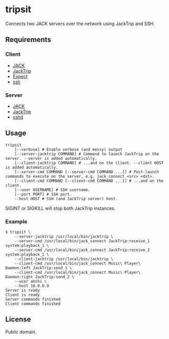 # tripsit

Connects two JACK servers over the network using JackTrip and SSH.

## Requirements

### Client
- [JACK](http://jackaudio.org/)
- [JackTrip](http://jackaudio.org/)
- [Expect](http://sourceforge.net/projects/expect/)
- [ssh](http://www.openssh.com/)

### Server
- [JACK](http://jackaudio.org/)
- [JackTrip](http://jackaudio.org/)
- [sshd](http://www.openssh.com/)

## Usage

    tripsit
        [--verbose] # Enable verbose (and messy) output
        [--server-jacktrip COMMAND] # Command to launch JackTrip on the server. --server is added automatically.
        [--client-jacktrip COMMAND] # ...and on the client. --client HOST is added automatically.
        [--server-cmd COMMAND [--server-cmd COMMAND ...]] # Post-launch commands to execute on the server, e.g. jack_connect <src> <dst>.
        [--client-cmd COMMAND [--client-cmd COMMAND ...]] # ...and on the client.
        [--user USERNAME] # SSH username.
        [--port PORT] # SSH port.
        --host HOST # SSH (and JackTrip server) host.

SIGINT or SIGKILL will stop both JackTrip instances.

### Example

    $ tripsit \
        --server-jacktrip /usr/local/bin/jacktrip \
        --server-cmd /usr/local/bin/jack_connect JackTrip:receive_1 system:playback_1 \
        --server-cmd /usr/local/bin/jack_connect JackTrip:receive_2 system:playback_1 \
        --client-jacktrip /usr/local/bin/jacktrip \
        --client-cmd /usr/local/bin/jack_connect Music\ Player\ Daemon:left JackTrip:send_1 \
        --client-cmd /usr/local/bin/jack_connect Music\ Player\ Daemon:right JackTrip:send_2 \
        --user ahihi \
        --host 10.0.0.9
    Server is ready
    Client is ready
    Server commands finished
    Client commands finished

## License

Public domain.